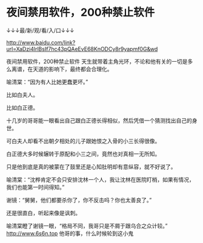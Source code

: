 # 夜间禁用软件，200种禁止软件

↓↓↓最/新/观/看/入/口↓↓↓

http://www.baidu.com/link?url=XaDzi4lrlBsIf7hc43pQAeEvE68KnODCy8r9yapmf0G&wd

夜间禁用软件，200种禁止软件
天生就带着主角光环，不论和他有关的一切是多么离谱，在天道的影响下，最终都会合理化。

喻清棠：“因为有人比她更蠢更坏。”

比如白夫人。

比如白正德。

十几岁的哥哥能一眼看出自己跟白正德长得相似，然后凭借一个猜测找出自己的身世。

可白夫人却看不出朝夕相处的儿子跟她恨之入骨的小三长得很像。

白正德大多时候辗转于原配和小三之间，竟然也对真相一无所知。

只是他到底是真的被蒙在了鼓里还是心知肚明却有意纵容，就不好说了。

喻清棠：“沈桦肯定不会只安排沈林一个人，我让沈林在医院盯梢，如果有情况，我们也能第一时间得知。”

谢镜：“舅舅，他们都要杀你了，你不反击吗？你也太善良了。”

还是很直白，听起来像是讽刺。

喻清棠瞪了谢镜一眼，“格局不同，我哥只是不屑于跟乌合之众计较。”
http://www.6s6n.top
他哥的事，什么时候轮到这小鬼
